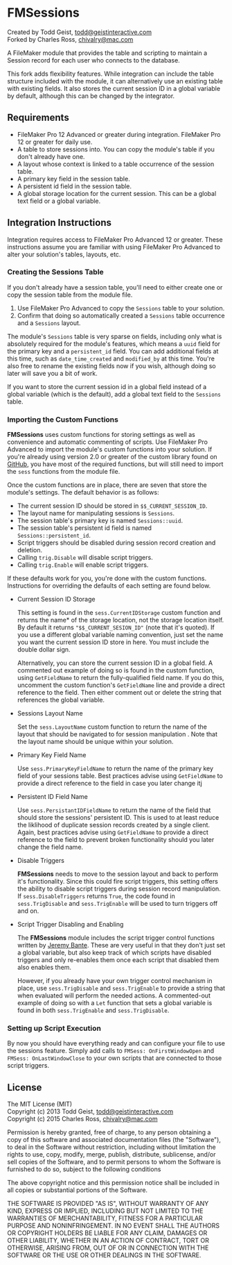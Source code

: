 FMSessions
==========

Created by Todd Geist, todd@geistinteractive.com  
Forked by Charles Ross, chivalry@mac.com

A FileMaker module that provides the table and scripting to maintain a Session record
for each user who connects to the database.

This fork adds flexibility features. While integration can include the table structure
included with the module, it can alternatively use an existing table with existing
fields. It also stores the current session ID in a global variable by default, although
this can be changed by the integrator.

Requirements
------------

- FileMaker Pro 12 Advanced or greater during integration. FileMaker Pro 12 or greater
for daily use.
- A table to store sessions into. You can copy the module's table if you don't already
have one.
- A layout whose context is linked to a table occurrence of the session table.
- A primary key field in the session table.
- A persistent id field in the session table.
- A global storage location for the current session. This can be a global text field or a
global variable.

Integration Instructions
------------------------

Integration requires access to FileMaker Pro Advanced 12 or greater. These instructions
assume you are familiar with using FileMaker Pro Advanced to alter your solution's
tables, layouts, etc.

### Creating the Sessions Table

If you don't already have a session table, you'll need to either create one or copy the
session table from the module file.

1. Use FileMaker Pro Advanced to copy the `Sessions` table to your solution.
2. Confirm that doing so automatically created a `Sessions` table occurrence and a
`Sessions` layout.

The module's `Sessions` table is very sparse on fields, including only what is absolutely
required for the module's features, which means a `uuid` field for the primary key and a
`persistent_id` field. You can add additional fields at this time, such as
`date_time_created` and `modified_by` at this time. You're also free to rename the
existing fields now if you wish, although doing so later will save you a bit of work.

If you want to store the current session id in a global field instead of a global
variable (which is the default), add a global text field to the `Sessions` table.

### Importing the Custom Functions

**FMSessions** uses custom functions for storing settings as well as convenience and
automatic commenting of scripts. Use FileMaker Pro Advanced to import the module's custom
functions into your solution. If you're already using version 2.0 or greater of the
custom library found on
[GitHub](https://github.com/chivalry/filemaker-custom-functions/archive/2.0.1.zip), you
have most of the required functions, but will still need to import the `sess` functions
from the module file.

Once the custom functions are in place, there are seven that store the module's settings.
The default behavior is as follows:

- The current session ID should be stored in `$$_CURRENT_SESSION_ID`.
- The layout name for manipulating sessions is `Sessions`.
- The session table's primary key is named `Sessions::uuid`.
- The session table's persistent id field is named `Sessions::persistent_id`.
- Script triggers should be disabled during session record creation and deletion.
- Calling `trig.Disable` will disable script triggers.
- Calling `trig.Enable` will enable script triggers.

If these defaults work for you, you're done with the custom functions. Instructions for
overriding the defaults of each setting are found below.

- Current Session ID Storage

    This setting is found in the `sess.CurrentIDStorage` custom function and returns the 
name* of the storage location, not the storage location itself. By default it returns
`"$$_CURRENT_SESION_ID"` (note that it's quoted). If you use a different global variable
naming convention, just set the name you want the current session ID store in here. You
must include the double dollar sign.

    Alternatively, you can store the current session ID in a global field. A commented
out example of doing so is found in the custom function, using `GetFieldName` to return
the fully-qualified field name. If you do this, uncomment the custom function's
`GetFieldName` line and provide a direct reference to the field. Then either comment out
or delete the string that references the global variable.

- Sessions Layout Name

    Set the `sess.LayoutName` custom function to return the name of the layout that
should be navigated to for session manipulation . Note that the layout name should be
unique within your solution.

- Primary Key Field Name

    Use `sess.PrimaryKeyFieldName` to return the name of the primary key field of your
sessions table. Best practices advise using `GetFieldName` to provide a direct reference
to the field in case you later change itj

- Persistent ID Field Name

    Use `sess.PersistantIDFieldName` to return the name of the field that should store
the sessions' persistent ID. This is used to at least reduce the liklihood of duplicate
session records created by a single client. Again, best practices advise using
`GetFieldName` to provide a direct reference to the field to prevent broken functionality
should you later change the field name.

- Disable Triggers

    **FMSessions** needs to move to the session layout and back to perform it's
functionality. Since this could fire script triggers, this setting offers the ability to
disable script triggers during session record manipulation. If `sess.DisableTriggers`
returns `True`, the code found in `sess.TrigDisable` and `sess.TrigEnable` will be used
to turn triggers off and on.

- Script Trigger Disabling and Enabling

    The **FMSessions** module includes the script trigger control functions written by
[Jeremy Bante](https://twitter.com/jbante). These are very useful in that they don't just
set a global variable, but also keep track of which scripts have disabled triggers and
only re-enables them once each script that disabled them also enables them.

    However, if you already have your own trigger control mechanism in place, use
`sess.TrigDisable` and `sess.TrigEnable` to provide a string that when evaluated will
perform the needed actions. A commented-out example of doing so with a `Let` function
that sets a global variable is found in both `sess.TrigEnable` and `sess.TrigDisable`.

### Setting up Script Execution

By now you should have everything ready and can configure your file to use the sessions
feature. Simply add calls to `FMSess: OnFirstWindowOpen` and `FMSess: OnLastWindowClose`
to your own scripts that are connected to those script triggers.

License
-------
The MIT License (MIT)  
Copyright (c) 2013 Todd Geist, todd@geistinteractive.com  
Copyright (c) 2015 Charles Ross, chivalry@mac.com

Permission is hereby granted, free of charge, to any person obtaining a copy of this
software and associated documentation files (the "Software"), to deal in the Software
without restriction, including without limitation the rights to use, copy, modify, merge,
publish, distribute, sublicense, and/or sell copies of the Software, and to permit
persons to whom the Software is furnished to do so, subject to the following conditions

The above copyright notice and this permission notice shall be included in all copies or
substantial portions of the Software.

THE SOFTWARE IS PROVIDED "AS IS", WITHOUT WARRANTY OF ANY KIND, EXPRESS OR IMPLIED,
INCLUDING BUT NOT LIMITED TO THE WARRANTIES OF MERCHANTABILITY, FITNESS FOR A
PARTICULAR PURPOSE AND NONINFRINGEMENT. IN NO EVENT SHALL THE AUTHORS OR COPYRIGHT
HOLDERS BE LIABLE FOR ANY CLAIM, DAMAGES OR OTHER LIABILITY, WHETHER IN AN ACTION
OF CONTRACT, TORT OR OTHERWISE, ARISING FROM, OUT OF OR IN CONNECTION WITH THE
SOFTWARE OR THE USE OR OTHER DEALINGS IN THE SOFTWARE.
